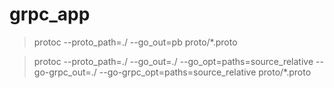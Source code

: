 # grpc_app

> protoc --proto_path=./ --go_out=pb proto/*.proto

>	protoc --proto_path=./ --go_out=./ --go_opt=paths=source_relative --go-grpc_out=./ --go-grpc_opt=paths=source_relative proto/*.proto
